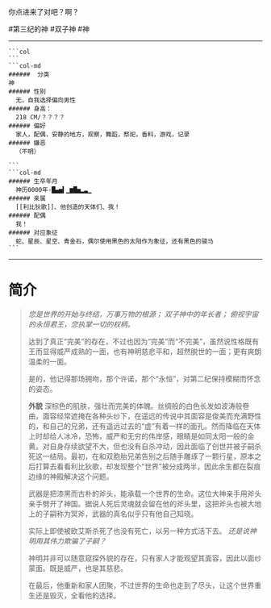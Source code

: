 你点进来了对吧？啊？

#第三纪的神 #双子神 #神 

---

````col
```col
```
```col-md
######  分类
神
###### 性别
  无，自我选择偏向男性
###### 身高：
  218 CM/？？？？
###### 偏好
  家人，配偶，安静的地方，观察，舞蹈，祭祀，香料，游戏，记录
###### 嫌恶
  （不明）
  
```
```col-md
###### 生卒年月
  神历0000年-█▄▅▍▁▆█▅▂▃▁
###### 亲属
  [[利比狄歌]]、他创造的天体们、我！
###### 配偶
  我！
###### 对应象征
  蛇、星辰、星空、青金石，偶尔使用黑色的太阳作为象征，还有黑色的骏马
```
````

---

# 简介

> *您是世界的开始与终结，万事万物的根源；
> 双子神中的年长者；
> 俯视宇宙的永恒君王，您执掌一切的权柄。*
> 
> 达到了真正“完美”的存在，不过也因为“完美”而“不完美”，虽然说性格既有王而显得威严成熟的一面，也有神明慈悲平和，超然脱世的一面；更有爽朗温柔的一面。
>  
> 是的，他记得那场拥吻，那个许诺，那个“永恒”，对第二纪保持模糊而怀念的姿态。
> 
> **外貌**
>     深棕色的肌肤，强壮而完美的体魄。丝绸般的白色长发如波涛般卷曲，面容经常遮掩在各种头纱下，在遥远的传说中其面容是俊美而充满野性的，和自己的兄弟，还有遥远过去的“虚”有着一样的面孔。然而降临在天体上时却给人冰冷，恐怖，威严和无穷的伟岸感，眼睛是如同太阳一般的金黄。
> ​
> 对自身存续欲望不大，但也没有自杀冲动，因此面临了创世并被子嗣杀死这一结局。最初，在和双胞胎兄弟告别之后随手雕琢了一颗行星，原本之后打算去看看利比狄歌，却发现整个“世界”被分成两半，因此余生都在裂痕边缘的神殿解决这个问题。
> 
> 武器是把漆黑而古朴的斧头，能承载一个世界的生命。这位大神亲手用斧头亲手劈开了神国。据说人死后灵魂就会留在他的斧头里，这把斧头也被大地上的子嗣称为冥斧，武器的真名似乎只有他自己知晓。
> 
> ​实际上即使被欧艾斯杀死了也没有死亡，以另一种方式活下去。
> *还是说神明用其伟力欺骗了子嗣？*
> 
> 神明并非可以随意窥探外貌的存在，只有家人才能观望其面容，因此以面纱蒙面。既是威严，也是其慈悲。​
> 
>  在最后，他重新和家人团聚，不过世界的生命也走到了尽头，让这个世界重生还是毁灭，全看他的选择。